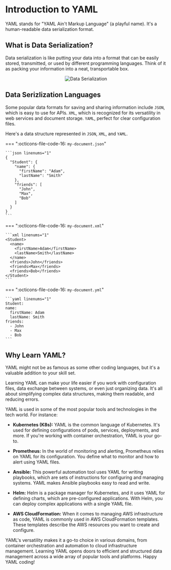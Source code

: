 # Introduction to YAML

YAML stands for "YAML Ain't Markup Language" (a playful name). It's a human-readable data serialization format.

## What is Data Serialization?

Data serialization is like putting your data into a format that can be easily stored, transmitted, or used by different programming languages. Think of it as packing your information into a neat, transportable box.

<p align="center">
    <img src="../../../assets/screenshots/yaml-fundamentals/data-serialization.png" alt="Data Serialization" />
</p>

## Data Serizlization Languages

Some popular data formats for saving and sharing information include `JSON`, which is easy to use for APIs. `XML`, which is recognized for its versatility in web services and document storage. `YAML`, perfect for clear configuration files.

Here's a data structure represented in `JSON`, `XML`, and `YAML`.

=== ":octicons-file-code-16: `my-document.json`"

    ```json linenums="1"
    {
      "Student": {
        "name": {
          "firstName": "Adam",
          "lastName": "Smith"
        },
        "friends": [
          "John",
          "Max",
          "Bob"
        ]
      }
    }
    ```

=== ":octicons-file-code-16: `my-document.xml`"

    ```xml linenums="1"
    <Student>
      <name>
        <firstName>Adam</firstName>
        <lastName>Smith</lastName>
      </name>
      <friends>John</friends>
      <friends>Max</friends>
      <friends>Bob</friends>
    </Student>
    ```

=== ":octicons-file-code-16: `my-document.yml`"

    ```yaml linenums="1"
    Student:
    name:
      firstName: Adam
      lastName: Smith
    friends:
      - John
      - Max
      - Bob
    ```

## Why Learn YAML?

YAML might not be as famous as some other coding languages, but it's a valuable addition to your skill set. 

Learning YAML can make your life easier if you work with configuration files, data exchange between systems, or even just organizing data. It's all about simplifying complex data structures, making them readable, and reducing errors.

YAML is used in some of the most popular tools and technologies in the tech world. For instance:

- **Kubernetes (K8s):** YAML is the common language of Kubernetes. It's used for defining configurations of pods, services, deployments, and more. If you're working with container orchestration, YAML is your go-to.

- **Prometheus:** In the world of monitoring and alerting, Prometheus relies on YAML for its configuration. You define what to monitor and how to alert using YAML files.

- **Ansible:** This powerful automation tool uses YAML for writing playbooks, which are sets of instructions for configuring and managing systems. YAML makes Ansible playbooks easy to read and write.

- **Helm:** Helm is a package manager for Kubernetes, and it uses YAML for defining charts, which are pre-configured applications. With Helm, you can deploy complex applications with a single YAML file.

- **AWS CloudFormation:** When it comes to managing AWS infrastructure as code, YAML is commonly used in AWS CloudFormation templates. These templates describe the AWS resources you want to create and configure.

YAML's versatility makes it a go-to choice in various domains, from container orchestration and automation to cloud infrastructure management. Learning YAML opens doors to efficient and structured data management across a wide array of popular tools and platforms. Happy YAML coding!
